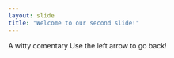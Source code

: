 ```yaml
---
layout: slide
title: "Welcome to our second slide!"
---
```

A witty comentary
Use the left arrow to go back!
